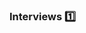 ### Interviews :one:

<panel type="seamless" header="%%-----------------------------------------%%">
  <include src="./index.md#main" />
</panel>
